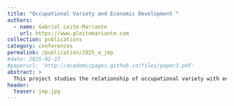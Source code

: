 ```yaml
---
title: "Occupational Variety and Economic Development "
authors:
  - name: Gabriel Leite-Mariante
    url: https://www.gleitemariante.com
collection: publications
category: conferences
permalink: /publication/2025_a_jmp
#date: 2025-02-17
#paperurl: 'http://academicpages.github.io/files/paper3.pdf'
abstract: >
  This project studies the relationship of occupational variety with economic growth. Using various data sources, we document a robust empirical pattern linking the two variables across countries, over time and within a large emerging economy: Brazil. Workers in the poorest places typically chose between a handful of job types while rich economies offer a large variety of specialised occupations. This appears to be an under-appreciated aspect of structural transformation. In ongoing theoretical and empirical work, we try to explain the mechanisms underlying this pattern. We aim to answer two questions. How do new occupations emerge as economies grow? And can an increase in occupational variety itself lead to further productivity gains? Focusing for now on the second question, a preliminary model shows how occupations can allow horizontally heterogenous workers to exploit comparative advantage across tasks. More occupations allow a better match between workers' task-specific productivity and the tasks provided by the occupation which they chose, thus increasing labour productivity.  
header:
  teaser: jmp.jpg
---
```

